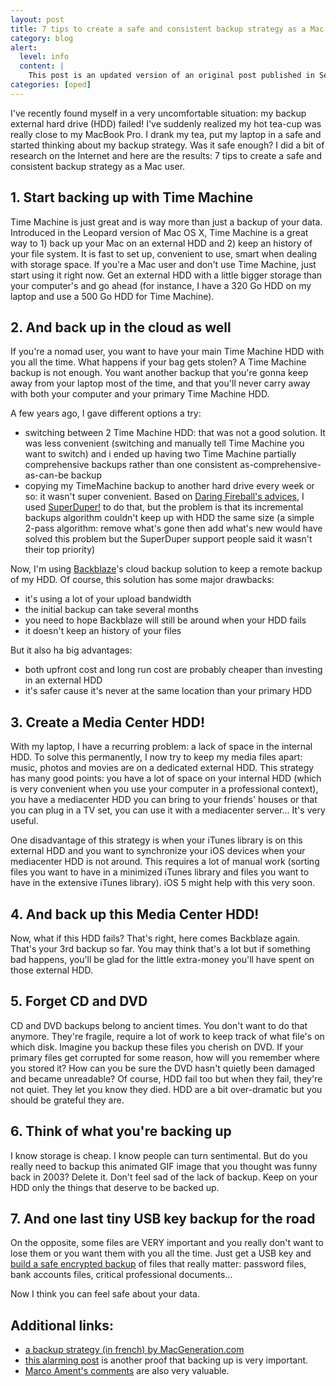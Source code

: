 ```yaml
---
layout: post
title: 7 tips to create a safe and consistent backup strategy as a Mac user
category: blog
alert:
  level: info
  content: |
    This post is an updated version of an original post published in September 2011.
categories: [oped]
---
```


I've recently found myself in a very uncomfortable situation: my backup external
hard drive (HDD) failed! I've suddenly realized my hot tea-cup was really close
to my MacBook Pro. I drank my tea, put my laptop in a safe and started thinking
about my backup strategy. Was it safe enough? I did a bit of research on the
Internet and here are the results: 7 tips to create a safe and consistent backup
strategy as a Mac user.

## 1. Start backing up with Time Machine

Time Machine is just great and is way more than just a backup of your data.
Introduced in the Leopard version of Mac OS X, Time Machine is a great way to 1)
back up your Mac on an external HDD and 2) keep an history of your file system.
It is fast to set up, convenient to use, smart when dealing with storage space.
If you're a Mac user and don't use Time Machine, just start using it right now.
Get an external HDD with a little bigger storage than your computer's and go
ahead (for instance, I have a 320 Go HDD on my laptop and use a 500 Go HDD for
Time Machine).

## 2. And back up in the cloud as well

If you're a nomad user, you want to have your main Time Machine HDD with you all
the time. What happens if your bag gets stolen? A Time Machine backup is not
enough. You want another backup that you're gonna keep away from your laptop
most of the time, and that you'll never carry away with both your computer and
your primary Time Machine HDD.

A few years ago, I gave different options a try:

- switching between 2 Time Machine HDD: that was not a good solution. It was
  less convenient (switching and manually tell Time Machine you want to switch)
  and i ended up having two Time Machine partially comprehensive backups rather
  than one consistent as-comprehensive-as-can-be backup
- copying my TimeMachine backup to another hard drive every week or so: it
  wasn't super convenient. Based on [Daring Fireball's advices][1], I used
  [SuperDuper!][2] to do that, but the problem is that its incremental backups
  algorithm couldn't keep up with HDD the same size (a simple 2-pass algorithm:
  remove what's gone then add what's new would have solved this problem but the
  SuperDuper support people said it wasn't their top priority)

Now, I'm using [Backblaze][8]'s cloud backup solution to keep a remote backup of
my HDD. Of course, this solution has some major drawbacks:

- it's using a lot of your upload bandwidth
- the initial backup can take several months
- you need to hope Backblaze will still be around when your HDD fails
- it doesn't keep an history of your files

But it also ha big advantages:

- both upfront cost and long run cost are probably cheaper than investing in an
  external HDD
- it's safer cause it's never at the same location than your primary HDD

## 3. Create a Media Center HDD!

With my laptop, I have a recurring problem: a lack of space in the internal HDD.
To solve this permanently, I now try to keep my media files apart: music, photos
and movies are on a dedicated external HDD. This strategy has many good points:
you have a lot of space on your internal HDD (which is very convenient when you
use your computer in a professional context), you have a mediacenter HDD you can
bring to your friends' houses or that you can plug in a TV set, you can use it
with a mediacenter server... It's very useful.

One disadvantage of this strategy is when your iTunes library is on this
external HDD and you want to synchronize your iOS devices when your mediacenter
HDD is not around. This requires a lot of manual work (sorting files you want to
have in a minimized iTunes library and files you want to have in the extensive
iTunes library). iOS 5 might help with this very soon.

## 4. And back up this Media Center HDD!

Now, what if this HDD fails? That's right, here comes Backblaze again. That's
your 3rd backup so far. You may think that's a lot but if something bad happens,
you'll be glad for the little extra-money you'll have spent on those external
HDD.

## 5. Forget CD and DVD

CD and DVD backups belong to ancient times. You don't want to do that anymore.
They're fragile, require a lot of work to keep track of what file's on which
disk. Imagine you backup these files you cherish on DVD. If your primary files
get corrupted for some reason, how will you remember where you stored it? How
can you be sure the DVD hasn't quietly been damaged and became unreadable? Of
course, HDD fail too but when they fail, they're not quiet. They let you know
they died. HDD are a bit over-dramatic but you should be grateful they are.

## 6. Think of what you're backing up

I know storage is cheap. I know people can turn sentimental. But do you really
need to backup this animated GIF image that you thought was funny back in 2003?
Delete it. Don't feel sad of the lack of backup. Keep on your HDD only the
things that deserve to be backed up.

## 7. And one last tiny USB key backup for the road

On the opposite, some files are VERY important and you really don't want to lose
them or you want them with you all the time. Just get a USB key and [build a
safe encrypted backup][4] of files that really matter: password files, bank
accounts files, critical professional documents...

Now I think you can feel safe about your data.

## Additional links:

- [a backup strategy (in french) by MacGeneration.com][9]
- [this alarming post][5] is another proof that backing up is very important.
- [Marco Ament's comments][6] are also very valuable.

[1]: https://daringfireball.net/2010/03/ode_to_diskwarrior_superduper_dropbox
[2]: http://www.shirt-pocket.com/SuperDuper/SuperDuperDescription.html
[4]:
  http://www.theinstructional.com/guides/encrypt-an-external-disk-or-usb-stick-with-a-password
[5]: http://www.emptyage.com/post/28679875595/yes-i-was-hacked-hard
[6]: http://www.marco.org/2012/08/04/mat-hacked
[8]: http://www.backblaze.com/
[9]: http://www.macgeneration.com/unes/voir/130252/un-guide-de-la-sauvegarde
